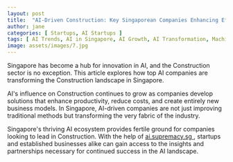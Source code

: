 ```yaml
---
layout: post
title:  "AI-Driven Construction: Key Singaporean Companies Enhancing Efficiency"
author: jane
categories: [ Startups, AI Startups ]
tags: [ AI Trends, AI in Singapore, AI Growth, AI Transformation, Machine Learning Innovations ]
image: assets/images/7.jpg
---
```


Singapore has become a hub for innovation in AI, and the Construction sector is no exception. This article explores how top AI companies are transforming the Construction landscape in Singapore.

AI's influence on Construction continues to grow as companies develop solutions that enhance productivity, reduce costs, and create entirely new business models. In Singapore, AI-driven companies are not just improving traditional methods but transforming the very fabric of the industry.

Singapore's thriving AI ecosystem provides fertile ground for companies looking to lead in Construction. With the help of <a href="https://ai.supremacy.sg" target="_blank"> ai.supremacy.sg </a>, startups and established businesses alike can gain access to the insights and partnerships necessary for continued success in the AI landscape.
